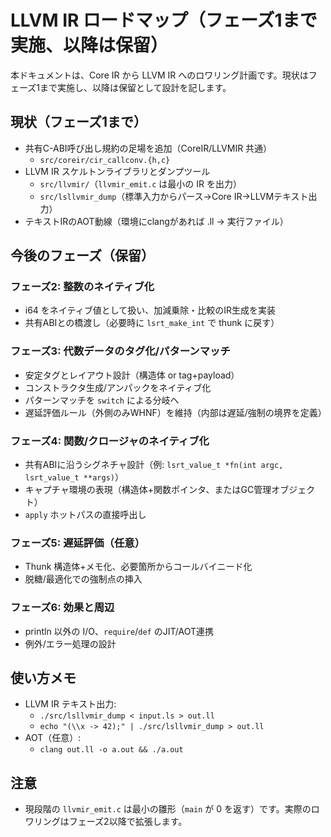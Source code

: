 # LLVM IR ロードマップ（フェーズ1まで実施、以降は保留）

本ドキュメントは、Core IR から LLVM IR へのロワリング計画です。現状はフェーズ1まで実施し、以降は保留として設計を記します。

## 現状（フェーズ1まで）
- 共有C-ABI呼び出し規約の足場を追加（CoreIR/LLVMIR 共通）
  - `src/coreir/cir_callconv.{h,c}`
- LLVM IR スケルトンライブラリとダンプツール
  - `src/llvmir/`（`llvmir_emit.c` は最小の IR を出力）
  - `src/lsllvmir_dump`（標準入力からパース→Core IR→LLVMテキスト出力）
- テキストIRのAOT動線（環境にclangがあれば .ll → 実行ファイル）

## 今後のフェーズ（保留）

### フェーズ2: 整数のネイティブ化
- i64 をネイティブ値として扱い、加減乗除・比較のIR生成を実装
- 共有ABIとの橋渡し（必要時に `lsrt_make_int` で thunk に戻す）

### フェーズ3: 代数データのタグ化/パターンマッチ
- 安定タグとレイアウト設計（構造体 or tag+payload）
- コンストラクタ生成/アンパックをネイティブ化
- パターンマッチを `switch` による分岐へ
- 遅延評価ルール（外側のみWHNF）を維持（内部は遅延/強制の境界を定義）

### フェーズ4: 関数/クロージャのネイティブ化
- 共有ABIに沿うシグネチャ設計（例: `lsrt_value_t *fn(int argc, lsrt_value_t **args)`）
- キャプチャ環境の表現（構造体+関数ポインタ、またはGC管理オブジェクト）
- `apply` ホットパスの直接呼出し

### フェーズ5: 遅延評価（任意）
- Thunk 構造体+メモ化、必要箇所からコールバイニード化
- 脱糖/最適化での強制点の挿入

### フェーズ6: 効果と周辺
- println 以外の I/O、`require`/`def` のJIT/AOT連携
- 例外/エラー処理の設計

## 使い方メモ

- LLVM IR テキスト出力:
  - `./src/lsllvmir_dump < input.ls > out.ll`
  - `echo "(\\x -> 42);" | ./src/lsllvmir_dump > out.ll`
- AOT（任意）:
  - `clang out.ll -o a.out && ./a.out`

## 注意
- 現段階の `llvmir_emit.c` は最小の雛形（`main` が 0 を返す）です。実際のロワリングはフェーズ2以降で拡張します。
